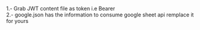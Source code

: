 1.- Grab JWT content file as token i.e Bearer <JWT token file content> <br>
2.- google.json has the information to consume google sheet api remplace it for yours
